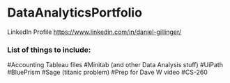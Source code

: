 # DataAnalyticsPortfolio
LinkedIn Profile
https://www.linkedin.com/in/daniel-gillinger/
### List of things to include:
  #Accounting Tableau files
  #Minitab (and other Data Analysis stuff)
  #UiPath
  #BluePrism
  #Sage (titanic problem)
  #Prep for Dave W video
  #CS-260
